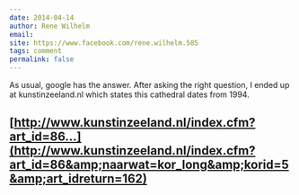 ```yaml
---
date: 2014-04-14
author: Rene Wilhelm
email: 
site: https://www.facebook.com/rene.wilhelm.585
tags: comment
permalink: false
---
```

As usual, google has the answer. After asking the right question, I ended up at kunstinzeeland.nl which states this cathedral dates from 1994.

[http://www.kunstinzeeland.nl/index.cfm?art_id=86...](http://www.kunstinzeeland.nl/index.cfm?art_id=86&amp;naarwat=kor_long&amp;korid=5&amp;art_idreturn=162)
---